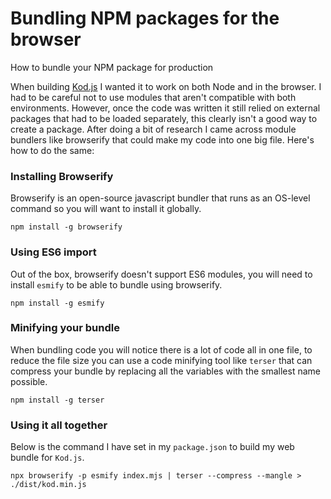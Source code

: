 # Bundling NPM packages for the browser
How to bundle your NPM package for production

When building [Kod.js](https://decode.sh/kod-js) I wanted it to work on both Node and in the browser. I had to be careful not to use modules that aren't compatible with both environments. However, once the code was written it still relied on external packages that had to be loaded separately, this clearly isn't a good way to create a package. After doing a bit of research I came across module bundlers like browserify that could make my code into one big file. Here's how to do the same:

### Installing Browserify
Browserify is an open-source javascript bundler that runs as an OS-level command so you will want to install it globally.
```
npm install -g browserify
```

### Using ES6 import
Out of the box, browserify doesn't support ES6 modules, you will need to install `esmify` to be able to bundle using browserify.
```
npm install -g esmify
```

### Minifying your bundle
When bundling code you will notice there is a lot of code all in one file, to reduce the file size you can use a code minifying tool like `terser` that can compress your bundle by replacing all the variables with the smallest name possible.
```
npm install -g terser
``` 

### Using it all together
Below is the command I have set in my `package.json` to build my web bundle for `Kod.js`.
```
npx browserify -p esmify index.mjs | terser --compress --mangle > ./dist/kod.min.js
```